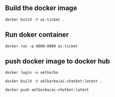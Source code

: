 ## Build the docker image

```
docker build -t ai-ticket .
```

## Run doker container

```
docker run -p 8000:8000 ai-ticket
```

## push docker image to docker hub

```
docker login -u aelbarba

docker build -t aelbarba/ai-chatbot:latest .

docker push aelbarba/ai-chatbot:latest

```
